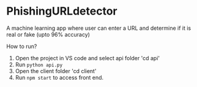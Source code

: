 # PhishingURLdetector
A machine learning app where user can enter a URL and determine if it is real or fake (upto 96% accuracy)

How to run?
1. Open the project in VS code and select api folder 'cd api'
2. Run `python api.py`
3. Open the client folder 'cd client'
4. Run `npm start` to access front end.

